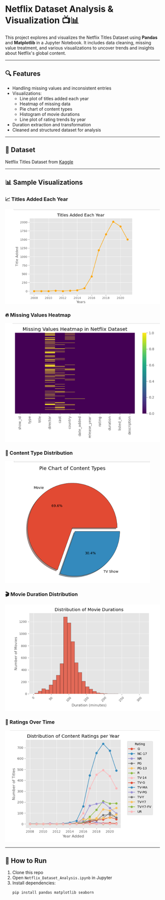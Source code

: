 # Netflix Dataset Analysis & Visualization 📺📊

This project explores and visualizes the Netflix Titles Dataset using **Pandas** and **Matplotlib** in a Jupyter Notebook. It includes data cleaning, missing value treatment, and various visualizations to uncover trends and insights about Netflix's global content.

---

## 🔍 Features

- Handling missing values and inconsistent entries
- Visualizations:
  - Line plot of titles added each year
  - Heatmap of missing data
  - Pie chart of content types
  - Histogram of movie durations
  - Line plot of rating trends by year
- Duration extraction and transformation
- Cleaned and structured dataset for analysis

---

## 📁 Dataset

Netflix Titles Dataset from [Kaggle](https://www.kaggle.com/datasets/shivamb/netflix-shows)

---

## 📊 Sample Visualizations

### 📈 Titles Added Each Year
![Line Plot](images/line_plot.png)

### 🔥 Missing Values Heatmap
![Heatmap](images/heatmap.png)

### 🥧 Content Type Distribution
![Pie Chart](images/pie_chart.png)

### 🎬 Movie Duration Distribution
![Histogram](images/movie_duration_hist.png)

### 🎯 Ratings Over Time
![Ratings Line](images/rating_trend.png)


---

## 🚀 How to Run

1. Clone this repo
2. Open `Netflix_Dataset_Analysis.ipynb` in Jupyter
3. Install dependencies:
   ```bash
   pip install pandas matplotlib seaborn
